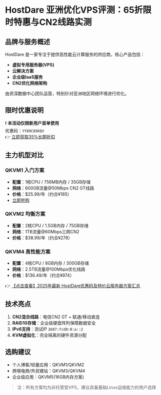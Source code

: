 # HostDare 亚洲优化VPS评测：65折限时特惠与CN2线路实测

## 品牌与服务概述
HostDare 是一家专注于提供高性能云计算服务的供应商，核心产品包括：
- **虚拟专用服务器(VPS)**
- **云解决方案**
- **企业级IaaS服务**
- **CN2优化网络架构**

由资深数据中心团队运营，特别针对亚洲地区网络环境进行优化。

## 限时优惠说明
❗ **本活动仅限新用户首单使用**  
优惠码：`YY89C8XKQV`  
👉 [立即获取35%长期折扣](https://bit.ly/hostdare)

## 主力机型对比

### QKVM1 入门方案
- **配置**：1核CPU / 756MB内存 / 35GB存储
- **网络**：600GB流量@50Mbps CN2 GT线路
- **价格**：$25.99/年（约合¥185）
- [立即抢购](https://bit.ly/hostdare)

### QKVM2 均衡方案
- **配置**：2核CPU / 1.5GB内存 / 75GB存储  
- **网络**：1TB流量@60Mbps三网CN2  
- **价格**：$38.99/年（约合¥278）

### QKVM4 高性能方案
- **配置**：4核CPU / 8GB内存 / 300GB存储  
- **网络**：2.5TB流量@100Mbps优化线路  
- **价格**：$136.49/年（约合¥974）

👉 [【点击查看】2025年最新 HostDare优惠码及特价云服务器方案汇总](https://bit.ly/hostdare)

## 技术亮点
1. **CN2混合线路**：电信CN2 GT + 联通/移动直连
2. **RAID10存储**：企业级硬盘阵列保障数据安全
3. **IPv6支持**：测试IP `2607:fcd0:0:a::2`
4. **KVM虚拟化**：完全隔离的硬件资源分配

## 选购建议
- 个人博客/轻量应用：QKVM1/QKVM2
- 跨境电商/外贸建站：QKVM3/QKVM4  
- 企业级应用：QKVM5(16GB内存方案)

> 注：所有方案均为非托管型VPS，建议具备基础Linux运维能力的用户选择